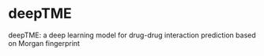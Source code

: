# deepTME
deepTME: a deep learning model for drug-drug interaction prediction based on Morgan fingerprint
